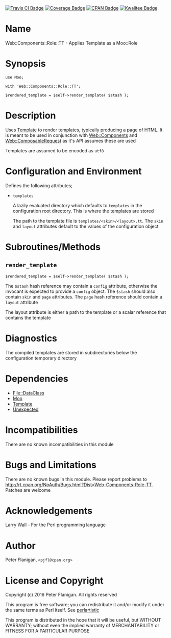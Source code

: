 <div>
    <a href="https://travis-ci.org/pjfl/p5-web-components-role-tt"><img src="https://travis-ci.org/pjfl/p5-web-components-role-tt.svg?branch=master" alt="Travis CI Badge"></a>
    <a href="https://roxsoft.co.uk/coverage/report/web-components-role-tt/latest"><img src="https://roxsoft.co.uk/coverage/badge/web-components-role-tt/latest" alt="Coverage Badge"></a>
    <a href="http://badge.fury.io/pl/Web-Components-Role-TT"><img src="https://badge.fury.io/pl/Web-Components-Role-TT.svg" alt="CPAN Badge"></a>
    <a href="http://cpants.cpanauthors.org/dist/Web-Components-Role-TT"><img src="http://cpants.cpanauthors.org/dist/Web-Components-Role-TT.png" alt="Kwalitee Badge"></a>
</div>

# Name

Web::Components::Role::TT - Applies Template as a Moo::Role

# Synopsis

    use Moo;

    with 'Web::Components::Role::TT';

    $rendered_template = $self->render_template( $stash );

# Description

Uses [Template](https://metacpan.org/pod/Template) to render templates, typically producing a page of HTML.
It is meant to be used in conjunction with [Web::Components](https://metacpan.org/pod/Web::Components) and
[Web::ComposableRequest](https://metacpan.org/pod/Web::ComposableRequest) as it's API assumes these are used

Templates are assumed to be encoded as `utf8`

# Configuration and Environment

Defines the following attributes;

- `templates`

    A lazily evaluated directory which defaults to `templates` in the configuration
    root directory. This is where the templates are stored

    The path to the template file is `templates/<skin>/<layout>.tt`. The
    `skin` and `layout` attributes default to the values of the configuration
    object

# Subroutines/Methods

## `render_template`

    $rendered_template = $self->render_template( $stash );

The `$stash` hash reference may contain a `config` attribute, otherwise the
invocant is expected to provide a `config` object. The `$stash` should also
contain `skin` and `page` attributes. The `page` hash reference should
contain a `layout` attribute

The layout attribute is either a path to the template or a scalar reference
that contains the template

# Diagnostics

The compiled templates are stored in subdirectories below the configuration
temporary directory

# Dependencies

- [File::DataClass](https://metacpan.org/pod/File::DataClass)
- [Moo](https://metacpan.org/pod/Moo)
- [Template](https://metacpan.org/pod/Template)
- [Unexpected](https://metacpan.org/pod/Unexpected)

# Incompatibilities

There are no known incompatibilities in this module

# Bugs and Limitations

There are no known bugs in this module. Please report problems to
http://rt.cpan.org/NoAuth/Bugs.html?Dist=Web-Components-Role-TT.
Patches are welcome

# Acknowledgements

Larry Wall - For the Perl programming language

# Author

Peter Flanigan, `<pjfl@cpan.org>`

# License and Copyright

Copyright (c) 2016 Peter Flanigan. All rights reserved

This program is free software; you can redistribute it and/or modify it
under the same terms as Perl itself. See [perlartistic](https://metacpan.org/pod/perlartistic)

This program is distributed in the hope that it will be useful,
but WITHOUT WARRANTY; without even the implied warranty of
MERCHANTABILITY or FITNESS FOR A PARTICULAR PURPOSE
